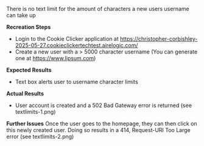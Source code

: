 There is no text limit for the amount of characters a new users username can take up

**Recreation Steps**
* Login to the Cookie Clicker application at https://christopher-corbishley-2025-05-27.cookieclickertechtest.airelogic.com/
* Create a new user with a > 5000 character username (You can generate one at https://www.lipsum.com)

**Expected Results**
* Text box alerts user to username character limits

**Actual Results**
* User account is created and a 502 Bad Gateway error is returned (see textlimits-1.png)

**Further Issues**
Once the user goes to the homepage, they can then click on this newly created user.
Doing so results in a 414, Request-URI Too Large error (see textlimits-2.png)